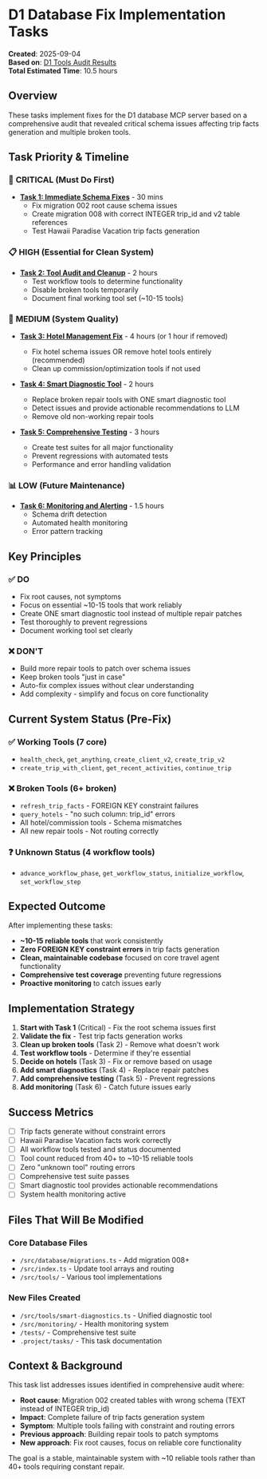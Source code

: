 # D1 Database Fix Implementation Tasks

**Created**: 2025-09-04  
**Based on**: [D1 Tools Audit Results](/home/neil/dev/voygen/testing/d1-tools-audit.md)  
**Total Estimated Time**: 10.5 hours  

## Overview

These tasks implement fixes for the D1 database MCP server based on a comprehensive audit that revealed critical schema issues affecting trip facts generation and multiple broken tools.

## Task Priority & Timeline

### 🚨 **CRITICAL** (Must Do First)
- **[Task 1: Immediate Schema Fixes](./01-immediate-schema-fixes.md)** - 30 mins
  - Fix migration 002 root cause schema issues
  - Create migration 008 with correct INTEGER trip_id and v2 table references
  - Test Hawaii Paradise Vacation trip facts generation

### 📋 **HIGH** (Essential for Clean System)  
- **[Task 2: Tool Audit and Cleanup](./02-tool-audit-and-cleanup.md)** - 2 hours
  - Test workflow tools to determine functionality
  - Disable broken tools temporarily
  - Document final working tool set (~10-15 tools)

### 🔧 **MEDIUM** (System Quality)
- **[Task 3: Hotel Management Fix](./03-hotel-management-fix.md)** - 4 hours (or 1 hour if removed)
  - Fix hotel schema issues OR remove hotel tools entirely (recommended)
  - Clean up commission/optimization tools if not used
  
- **[Task 4: Smart Diagnostic Tool](./04-smart-diagnostic-tool.md)** - 2 hours
  - Replace broken repair tools with ONE smart diagnostic tool
  - Detect issues and provide actionable recommendations to LLM
  - Remove old non-working repair tools

- **[Task 5: Comprehensive Testing](./05-comprehensive-testing.md)** - 3 hours
  - Create test suites for all major functionality
  - Prevent regressions with automated tests
  - Performance and error handling validation

### 📊 **LOW** (Future Maintenance)
- **[Task 6: Monitoring and Alerting](./06-monitoring-and-alerting.md)** - 1.5 hours
  - Schema drift detection
  - Automated health monitoring
  - Error pattern tracking

## Key Principles

### ✅ **DO**
- Fix root causes, not symptoms
- Focus on essential ~10-15 tools that work reliably  
- Create ONE smart diagnostic tool instead of multiple repair patches
- Test thoroughly to prevent regressions
- Document working tool set clearly

### ❌ **DON'T**
- Build more repair tools to patch over schema issues
- Keep broken tools "just in case" 
- Auto-fix complex issues without clear understanding
- Add complexity - simplify and focus on core functionality

## Current System Status (Pre-Fix)

### ✅ **Working Tools** (7 core)
- `health_check`, `get_anything`, `create_client_v2`, `create_trip_v2`
- `create_trip_with_client`, `get_recent_activities`, `continue_trip`

### ❌ **Broken Tools** (6+ broken)
- `refresh_trip_facts` - FOREIGN KEY constraint failures
- `query_hotels` - "no such column: trip_id" errors
- All hotel/commission tools - Schema mismatches
- All new repair tools - Not routing correctly

### ❓ **Unknown Status** (4 workflow tools)
- `advance_workflow_phase`, `get_workflow_status`, `initialize_workflow`, `set_workflow_step`

## Expected Outcome

After implementing these tasks:
- **~10-15 reliable tools** that work consistently
- **Zero FOREIGN KEY constraint errors** in trip facts generation  
- **Clean, maintainable codebase** focused on core travel agent functionality
- **Comprehensive test coverage** preventing future regressions
- **Proactive monitoring** to catch issues early

## Implementation Strategy

1. **Start with Task 1** (Critical) - Fix the root schema issues first
2. **Validate the fix** - Test trip facts generation works
3. **Clean up broken tools** (Task 2) - Remove what doesn't work
4. **Test workflow tools** - Determine if they're essential
5. **Decide on hotels** (Task 3) - Fix or remove based on usage
6. **Add smart diagnostics** (Task 4) - Replace repair patches
7. **Add comprehensive testing** (Task 5) - Prevent regressions
8. **Add monitoring** (Task 6) - Catch future issues early

## Success Metrics

- [ ] Trip facts generate without constraint errors
- [ ] Hawaii Paradise Vacation facts work correctly  
- [ ] All workflow tools tested and status documented
- [ ] Tool count reduced from 40+ to ~10-15 reliable tools
- [ ] Zero "unknown tool" routing errors
- [ ] Comprehensive test suite passes
- [ ] Smart diagnostic tool provides actionable recommendations
- [ ] System health monitoring active

## Files That Will Be Modified

### Core Database Files
- `/src/database/migrations.ts` - Add migration 008+ 
- `/src/index.ts` - Update tool arrays and routing
- `/src/tools/` - Various tool implementations

### New Files Created
- `/src/tools/smart-diagnostics.ts` - Unified diagnostic tool
- `/src/monitoring/` - Health monitoring system
- `/tests/` - Comprehensive test suite
- `.project/tasks/` - This task documentation

## Context & Background

This task list addresses issues identified in comprehensive audit where:
- **Root cause**: Migration 002 created tables with wrong schema (TEXT instead of INTEGER trip_id)
- **Impact**: Complete failure of trip facts generation system
- **Symptom**: Multiple tools failing with constraint and routing errors
- **Previous approach**: Building repair tools to patch symptoms
- **New approach**: Fix root causes, focus on reliable core functionality

The goal is a stable, maintainable system with ~10 reliable tools rather than 40+ tools requiring constant repair.